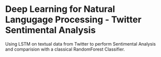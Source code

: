 # Deep Learning for Natural Langugage Processing - Twitter Sentimental Analysis
Using LSTM on textual data from Twitter to perform Sentimental Analysis and comparision with a classical RandomForest Classifier.     

